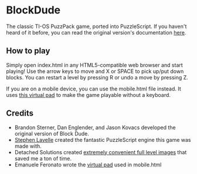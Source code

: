 BlockDude
=========

The classic TI-OS PuzzPack game, ported into PuzzleScript. If you haven't heard of it before, you can read the original version's documentation [here](http://www.detachedsolutions.com/puzzpack/blockdude.php).

## How to play
Simply open index.html in any HTML5-compatible web browser and start playing! Use the arrow keys to move and X or SPACE to pick up/put down blocks. You can restart a level by pressing R or undo a move by pressing Z.

If you are on a mobile device, you can use the mobile.html file instead. It uses [this virtual pad](http://www.emanueleferonato.com/2013/11/27/add-a-virtual-pad-to-play-your-hml5-games-made-with-puzzlescript-on-mobile-devices/) to make the game playable without a keyboard.

## Credits
* Brandon Sterner, Dan Englender, and Jason Kovacs developed the original version of Block Dude.
* [Stephen Lavelle](http://www.increpare.com/) created the fantastic PuzzleScript engine this game was made with.
* Detached Solutions created [extremely convenient full level images](http://www.detachedsolutions.com/puzzpack/blockdude.php) that saved me a ton of time.
* Emanuele Feronato wrote the [virtual pad]((http://www.emanueleferonato.com/2013/11/27/add-a-virtual-pad-to-play-your-hml5-games-made-with-puzzlescript-on-mobile-devices/)) used in mobile.html
